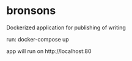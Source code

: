 # bronsons
Dockerized application for publishing of writing

run: docker-compose up

app will run on http://localhost:80

